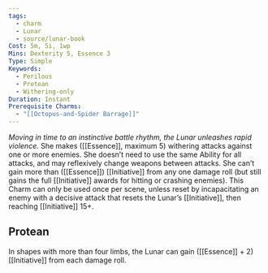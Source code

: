 ```yaml
---
tags:
  - charm
  - Lunar
  - source/lunar-book
Cost: 5m, 5i, 1wp
Mins: Dexterity 5, Essence 3
Type: Simple
Keywords:
  - Perilous
  - Protean
  - Withering-only
Duration: Instant
Prerequisite Charms:
  - "[[Octopus-and-Spider Barrage]]"
---
```

*Moving in time to an instinctive battle rhythm, the Lunar unleashes rapid violence.*
She makes ([[Essence]], maximum 5) withering attacks against one or more enemies. She doesn’t need to use the same Ability for all attacks, and may reflexively change weapons between attacks. She can’t gain more than ([[Essence]]) [[Initiative]] from any one damage roll (but still gains the full [[Initiative]] awards for hitting or crashing enemies). This Charm can only be used once per scene, unless reset by incapacitating an enemy with a decisive attack that resets the Lunar’s [[Initiative]], then reaching [[Initiative]] 15+. 
## Protean 

In shapes with more than four limbs, the Lunar can gain ([[Essence]] + 2) [[Initiative]] from each damage roll.